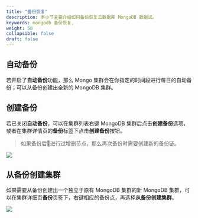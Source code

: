 ```yaml
---
title: "备份恢复"
description: 本小节主要介绍如何备份恢复云数据库 MongoDB 数据试。 
keywords: mongodb 备份恢复, 
weight: 50
collapsible: false
draft: false
---
```



## 自动备份

若开启了**自动备份**功能，那么 Mongo 集群会在你指定的时间段进行每日的自动备份；可以从备份创建出全新的 MongoDB 集群。

## 创建备份

若已关闭**自动备份**，可以在集群列表右键 MongoDB 集群后点击**创建备份**选项， 或者在集群详情页的**备份**标签下点击**创建备份**按钮。

> 如果备份后进行过增删节点，那么再次备份时需要创建新的备份链。

![](../../_images/create_snapshot.png)

## 从备份创建集群

如果需要从备份创建出一个独立于原有 MongoDB 集群的新 MongoDB 集群，可以在集群详细页**备份**页签下，右键相应的备份点，再选择**从备份创建集群**。

![](../../_images/create_cluster_from_snapshot.png)
